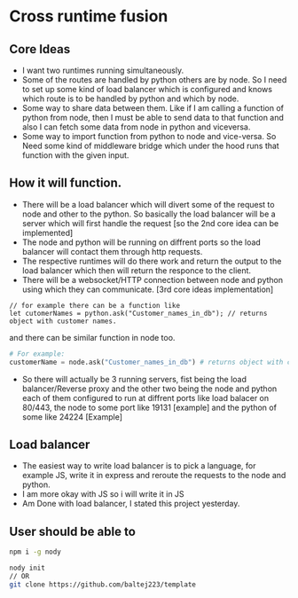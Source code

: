# Cross runtime fusion

## Core Ideas
- I want two runtimes running simultaneously.
- Some of the routes are handled by python others are by node. So I need to set up some kind of load balancer which is configured and knows which route is to be handled by python and which by node.
- Some way to share data between them. Like if I am calling a function of python from node, then I must be able to send data to that function and also I can fetch some data from node in python and viceversa.
- Some way to import function from python to node and vice-versa. So Need some kind of middleware bridge which under the hood runs that function with the given input.

## How it will function.
- There will be a load balancer which will divert some of the request to node and other to the python. So basically the load balancer will be a server which will first handle the request [so the 2nd core idea can be implemented]
- The node and python will be running on diffrent ports so the load balancer will contact them through http requests.
- The respective runtimes will do there work and return the output to the load balancer which then will  return the responce to the client.
- There will be a websocket/HTTP connection between node and python using which they can communicate. [3rd core ideas implementation]

```JS
// for example there can be a function like
let cutomerNames = python.ask("Customer_names_in_db"); // returns object with customer names.
```
and there can be similar function in node too.

```py
# For example:
customerName = node.ask("Customer_names_in_db") # returns object with customer names.
```

- So there will actually be 3 running servers, fist being the load balancer/Reverse proxy and the other two being the node and python each of them configured to run at diffrent ports like load balacer on 80/443, the node to some port like 19131 [example] and the python of some like 24224 [Example] 

## Load balancer
- The easiest way to write load balancer is to pick a language, for example JS, write it in express and reroute the requests to the node and python.
- I am more okay with JS so i will write it in JS
- Am Done with load balancer, I stated this project yesterday.

## User should be able to 
```bash
npm i -g nody

nody init
// OR
git clone https://github.com/baltej223/template
```